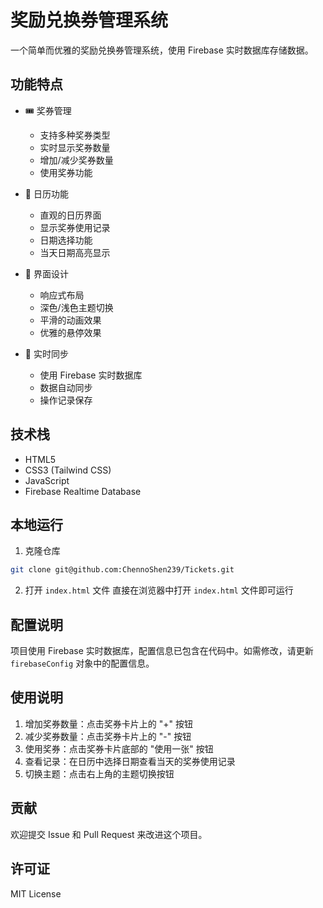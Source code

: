 # 奖励兑换券管理系统

一个简单而优雅的奖励兑换券管理系统，使用 Firebase 实时数据库存储数据。

## 功能特点

- 🎟️ 奖券管理
  - 支持多种奖券类型
  - 实时显示奖券数量
  - 增加/减少奖券数量
  - 使用奖券功能

- 📅 日历功能
  - 直观的日历界面
  - 显示奖券使用记录
  - 日期选择功能
  - 当天日期高亮显示

- 🎨 界面设计
  - 响应式布局
  - 深色/浅色主题切换
  - 平滑的动画效果
  - 优雅的悬停效果

- 🔄 实时同步
  - 使用 Firebase 实时数据库
  - 数据自动同步
  - 操作记录保存

## 技术栈

- HTML5
- CSS3 (Tailwind CSS)
- JavaScript
- Firebase Realtime Database

## 本地运行

1. 克隆仓库
```bash
git clone git@github.com:ChennoShen239/Tickets.git
```

2. 打开 `index.html` 文件
直接在浏览器中打开 `index.html` 文件即可运行

## 配置说明

项目使用 Firebase 实时数据库，配置信息已包含在代码中。如需修改，请更新 `firebaseConfig` 对象中的配置信息。

## 使用说明

1. 增加奖券数量：点击奖券卡片上的 "+" 按钮
2. 减少奖券数量：点击奖券卡片上的 "-" 按钮
3. 使用奖券：点击奖券卡片底部的 "使用一张" 按钮
4. 查看记录：在日历中选择日期查看当天的奖券使用记录
5. 切换主题：点击右上角的主题切换按钮

## 贡献

欢迎提交 Issue 和 Pull Request 来改进这个项目。

## 许可证

MIT License 